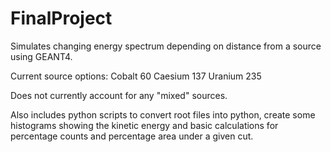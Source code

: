 # FinalProject

Simulates changing energy spectrum depending on distance from a source using GEANT4.

Current source options:
Cobalt 60
Caesium 137
Uranium 235

Does not currently account for any "mixed" sources.

Also includes python scripts to convert root files into python, create some histograms showing the kinetic energy and basic calculations for percentage counts and percentage area under a given cut.
